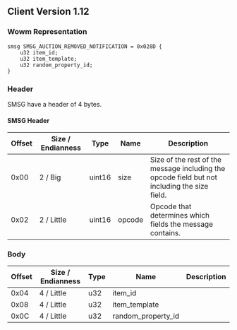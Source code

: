 ## Client Version 1.12

### Wowm Representation
```rust,ignore
smsg SMSG_AUCTION_REMOVED_NOTIFICATION = 0x028D {
    u32 item_id;    
    u32 item_template;    
    u32 random_property_id;    
}
```
### Header
SMSG have a header of 4 bytes.

#### SMSG Header
| Offset | Size / Endianness | Type   | Name   | Description |
| ------ | ----------------- | ------ | ------ | ----------- |
| 0x00   | 2 / Big           | uint16 | size   | Size of the rest of the message including the opcode field but not including the size field.|
| 0x02   | 2 / Little        | uint16 | opcode | Opcode that determines which fields the message contains.|
### Body
| Offset | Size / Endianness | Type | Name | Description |
| ------ | ----------------- | ---- | ---- | ----------- |
| 0x04 | 4 / Little | u32 | item_id |  |
| 0x08 | 4 / Little | u32 | item_template |  |
| 0x0C | 4 / Little | u32 | random_property_id |  |
